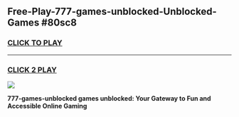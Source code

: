 
## Free-Play-777-games-unblocked-Unblocked-Games #80sc8
<h3>
<a href="https://news.freeplayer.one?title=777-games-unblocked&ref=8M">CLICK TO PLAY</a></h3>
<hr>

<h3>
<a href="https://news.freeplayer.one?title=777-games-unblocked&ref=8M">CLICK 2 PLAY</a>
  
</h3>

<a href="https://news.freeplayer.one?title=777-games-unblocked&ref=8M"><img src="https://clearcache.store/games.png"></a>


**777-games-unblocked games unblocked: Your Gateway to Fun and Accessible Online Gaming**
